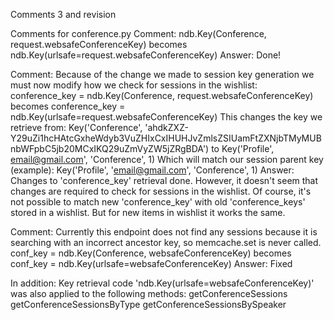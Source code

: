 Comments 3 and revision 


Comments for  conference.py
Comment:
	ndb.Key(Conference, request.websafeConferenceKey)
	becomes
	ndb.Key(urlsafe=request.websafeConferenceKey)
Answer: 
	Done!
	

Comment: 
	Because of the change we made to session key generation we must now modify how we check for sessions in the wishlist:
	conference_key = ndb.Key(Conference, request.websafeConferenceKey)
	becomes
	conference_key = ndb.Key(urlsafe=request.websafeConferenceKey)
	This changes the key we retrieve from:
	Key('Conference', 'ahdkZXZ-Y29uZi1hcHAtcGxheWdyb3VuZHIxCxIHUHJvZmlsZSIUamFtZXNjbTMyMUBnbWFpbC5jb20MCxIKQ29uZmVyZW5jZRgBDA')
	to
	Key('Profile', email@gmail.com', 'Conference', 1)
	Which will match our session parent key (example):
	Key('Profile', 'email@gmail.com', 'Conference', 1)
Answer: 
	Changes to 'conference_key' retrieval done. However, it doesn't seem that changes are required to check for sessions in the wishlist. 
	Of course, it's not possible to match new 'conference_key' with old 'conference_keys' stored in a wishlist. But for new items in wishlist it works the same. 
	

Comment: 
	Currently this endpoint does not find any sessions because it is searching with an incorrect ancestor key, so memcache.set is never called.
	conf_key = ndb.Key(Conference, websafeConferenceKey)
	becomes
	conf_key = ndb.Key(urlsafe=websafeConferenceKey)
Answer:
	Fixed


In addition:
	Key retrieval code 'ndb.Key(urlsafe=websafeConferenceKey)' was also applied to the following methods: 
		getConferenceSessions
		getConferenceSessionsByType
		getConferenceSessionsBySpeaker